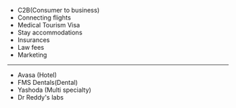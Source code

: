 

- C2B(Consumer to business)
- Connecting flights
- Medical Tourism Visa
- Stay accommodations
- Insurances
- Law fees
- Marketing


_____

- Avasa (Hotel)
- FMS Dentals(Dental)
- Yashoda (Multi specialty)
- Dr Reddy's labs 
